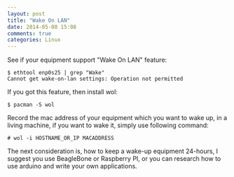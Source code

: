 ```yaml
---
layout: post
title: "Wake On LAN"
date: 2014-05-08 15:08
comments: true
categories: Linux
---
```

See if your equipment support "Wake On LAN" feature:    

```
$ ethtool enp0s25 | grep "Wake"
Cannot get wake-on-lan settings: Operation not permitted

```
If you got this feature, then install wol:

```
$ pacman -S wol

```
Record the mac address of your equipment which you want to wake up, in a living machine, if you want to wake it, simply use following command:   

```
# wol -i HOSTNAME_OR_IP MACADDRESS

```
The next consideration is, how to keep a wake-up equipment 24-hours, I suggest you use BeagleBone or Raspberry PI, or you can research how to use arduino and write your own applications. 
